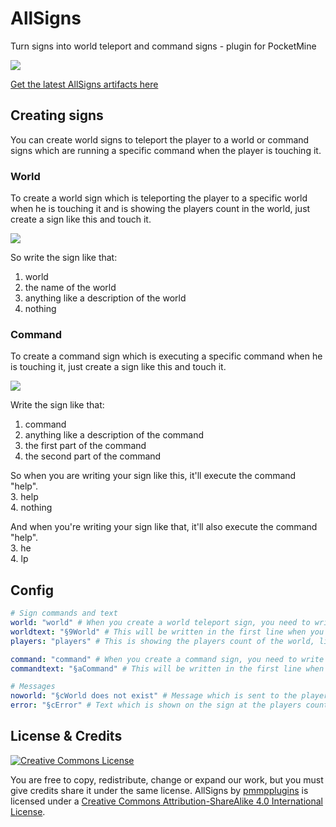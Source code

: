 # AllSigns
Turn signs into world teleport and command signs - plugin for PocketMine

![](https://circleci.com/gh/pmmpplugins/AllSigns.png?style=shield)

[Get the latest AllSigns artifacts here](https://buildtest.yellowlake.net/pmmpplugins/AllSigns)

## Creating signs
You can create world signs to teleport the player to a world or command signs which are running a specific command when the player is touching it.

### World
To create a world sign which is teleporting the player to a specific world when he is touching it and is showing the players count in the world, just create a sign like this and touch it.

![](http://i.imgur.com/UbEQBJE.png)

So write the sign like that:  
1. world  
2. the name of the world  
3. anything like a description of the world  
4. nothing  

### Command
To create a command sign which is executing a specific command when he is touching it, just create a sign like this and touch it.

![](http://i.imgur.com/1EqidAN.png)

Write the sign like that:  
1. command  
2. anything like a description of the command  
3. the first part of the command  
4. the second part of the command  

So when you are writing your sign like this, it'll execute the command "help".  
3. help  
4. nothing  

And when you're writing your sign like that, it'll also execute the command "help".  
3. he  
4. lp  

## Config

```yaml
# Sign commands and text
world: "world" # When you create a world teleport sign, you need to write that in the first line
worldtext: "§9World" # This will be written in the first line when you created the sign
players: "players" # This is showing the players count of the world, like 7 players

command: "command" # When you create a command sign, you need to write that in the first line
commandtext: "§aCommand" # This will be written in the first line when you created the sign

# Messages
noworld: "§cWorld does not exist" # Message which is sent to the player when a world does not exist
error: "§cError" # Text which is shown on the sign at the players count when the world does not exist
```

## License & Credits
[![Creative Commons License](https://i.creativecommons.org/l/by-sa/4.0/88x31.png)](http://creativecommons.org/licenses/by-sa/4.0/)

You are free to copy, redistribute, change or expand our work, but you must give credits share it under the same license.
AllSigns by [pmmpplugins](https://github.com/pmmpplugins/AllSigns) is licensed under a [Creative Commons Attribution-ShareAlike 4.0 International License](http://creativecommons.org/licenses/by-sa/4.0/).
